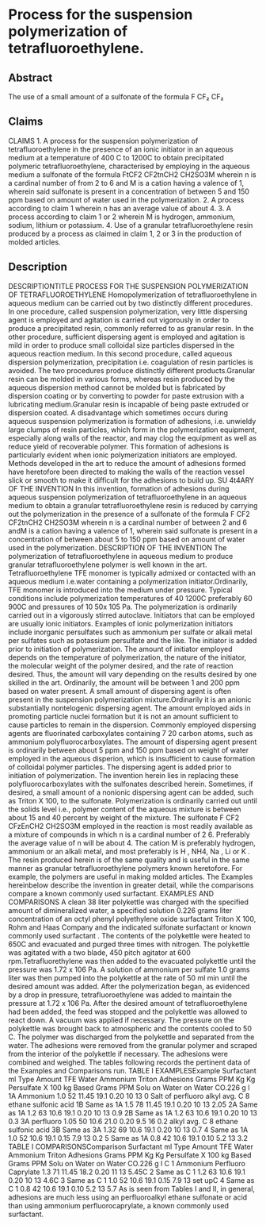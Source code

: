 # Process for the suspension polymerization of tetrafluoroethylene.

## Abstract
The use of a small amount of a sulfonate of the formula F CF₂ CF₂

## Claims
CLAIMS 1. A process for the suspension polymerization of tetrafluoroethylene in the presence of an ionic initiator in an aqueous medium at a temperature of 400 C to 1200C to obtain precipitated polymeric tetrafluoroethylene, characterised by employing in the aqueous medium a sulfonate of the formula FtCF2 CF2tnCH2 CH2SO3M wherein n is a cardinal number of from 2 to 6 and M is a cation having a valence of 1, wherein said sulfonate is present in a concentration of between 5 and 150 ppm based on amount of water used in the polymerization. 2. A process according to claim 1 wherein n has an average value of about 4. 3. A process according to claim 1 or 2 wherein M is hydrogen, ammonium, sodium, lithium or potassium. 4. Use of a granular tetrafluoroethylene resin produced by a process as claimed in claim 1, 2 or 3 in the production of molded articles.

## Description
DESCRIPTIONTITLE PROCESS FOR THE SUSPENSION POLYMERIZATION OF TETRAFLUOROETHYLENE Homopolymerization of tetrafluoroethylene in aqueous medium can be carried out by two distinctly different procedures. In one procedure, called suspension polymerization, very little dispersing agent is employed and agitation is carried out vigorously in order to produce a precipitated resin, commonly referred to as granular resin. In the other procedure, sufficient dispersing agent is employed and agitation is mild in order to produce small colloidal size particles dispersed in the aqueous reaction medium. In this second procedure, called aqueous dispersion polymerization, precipitation i.e. coagulation of resin particles is avoided. The two procedures produce distinctly different products.Granular resin can be molded in various forms, whereas resin produced by the aqueous dispersion method cannot be molded but is fabricated by dispersion coating or by converting to powder for paste extrusion with a lubricating medium.Granular resin is incapable of being paste extruded or dispersion coated. A disadvantage which sometimes occurs during aqueous suspension polymerization is formation of adhesions, i.e. unwieldy large clumps of resin particles, which form in the polymerization equipment, especially along walls of the reactor, and may clog the equipment as well as reduce yield of recoverable polymer. This formation of adhesions is particularly evident when ionic polymerization initiators are employed. Methods developed in the art to reduce the amount of adhesions formed have heretofore been directed to making the walls of the reaction vessel slick or smooth to make it difficult for the adhesions to build up. SU 4t4ARY OF THE INVENTION In this invention, formation of adhesions during aqueous suspension polymerization of tetrafluoroethylene in an aqueous medium to obtain a granular tetrafluoroethylene resin is reduced by carrying out the polymerization in the presence of a sulfonate of the formula F CF2 CF2tnCH2 CH2SO3M wherein n is a cardinal number of between 2 and 6 andM is a cation having a valence of 1, wherein said sulfonate is present in a concentration of between about 5 to 150 ppm based on amount of water used in the polymerization. DESCRIPTION OF THE INVENTION The polymerization of tetrafluoroethylene in aqueous medium to produce granular tetrafluoroethylene polymer is well known in the art. Tetrafluoroethylene TFE monomer is typically admixed or contacted with an aqueous medium i.e.water containing a polymerization initiator.Ordinarily, TFE monomer is introduced into the medium under pressure. Typical conditions include polymerization temperatures of 40 1200C preferably 60 900C and pressures of 10 50x 105 Pa. The polymerization is ordinarily carried out in a vigorously stirred autoclave. Initiators that can be employed are usually ionic initiators. Examples of ionic polymerization initiators include inorganic persulfates such as ammonium per sulfate or alkali metal per sulfates such as potassium persulfate and the like. The initiator is added prior to initiation of polymerization. The amount of initiator employed depends on the temperature of polymerization, the nature of the initiator, the molecular weight of the polymer desired, and the rate of reaction desired. Thus, the amount will vary depending on the results desired by one skilled in the art. Ordinarily, the amount will be between 1 and 200 ppm based on water present. A small amount of dispersing agent is often present in the suspension polymerization mixture.Ordinarily it is an anionic substantially nontelogenic dispersing agent. The amount employed aids in promoting particle nuclei formation but it is not an amount sufficient to cause particles to remain in the dispersion. Commonly employed dispersing agents are fluorinated carboxylates containing 7 20 carbon atoms, such as ammonium polyfluorocarboxylates. The amount of dispersing agent present is ordinarily between about 5 ppm and 150 ppm based on weight of water employed in the aqueous disperion, which is insufficient to cause formation of colloidal polymer particles. The dispersing agent is added prior to initiation of polymerization. The invention herein lies in replacing these polyfluorocarboxylates with the sulfonates described herein. Sometimes, if desired, a small amount of a nonionic dispersing agent can be added, such as Triton X 100, to the sulfonate. Polymerization is ordinarily carried out until the solids level i.e., polymer content of the aqueous mixture is between about 15 and 40 percent by weight of the mixture. The sulfonate F CF2 CFzEnCH2 CH2SO3M employed in the reaction is most readily available as a mixture of compounds in which n is a cardinal number of 2 6. Preferably the average value of n will be about 4. The cation M is preferably hydrogen, ammonium or an alkali metal, and most preferably is H , NH4, Na , Li or K . The resin produced herein is of the same quality and is useful in the same manner as granular tetrafluoroethylene polymers known heretofore. For example, the polymers are useful in making molded articles. The Examples hereinbelow describe the invention in greater detail, while the comparisons compare a known commonly used surfactant. EXAMPLES AND COMPARISONS A clean 38 liter polykettle was charged with the specified amount of dimineralized water, a specified solution 0.226 grams liter concentration of an octyl phenyl polyethylene oxide surfactant Triton X 100, Rohm and Haas Company and the indicated sulfonate surfactant or known commonly used surfactant . The contents of the polykettle were heated to 650C and evacuated and purged three times with nitrogen. The polykettle was agitated with a two blade, 450 pitch agitator at 600 rpm.Tetrafluorethylene was then added to the evacuated polykettle until the pressure was 1.72 x 106 Pa. A solution of ammonium per sulfate 1.0 grams liter was then pumped into the polykettle at the rate of 50 ml min until the desired amount was added. After the polymerization began, as evidenced by a drop in pressure, tetrafluoroethylene was added to maintain the pressure at 1.72 x 106 Pa. After the desired amount of tetrafluoroethylene had been added, the feed was stopped and the polykettle was allowed to react down. A vacuum was applied if necessary. The pressure on the polykettle was brought back to atmospheric and the contents cooled to 50 C. The polymer was discharged from the polykettle and separated from the water. The adhesions were removed from the granular polymer and scraped from the interior of the polykettle if necessary. The adhesions were combined and weighed. The tables following records the pertinent data of the Examples and Comparisons run. TABLE I EXAMPLESExample Surfactant ml Type Amount TFE Water Ammonium Triton Adhesions Grams PPM Kg Kg Persulfate X 100 kg Based Grams PPM Solu on Water on Water CO.226 g l 1A Ammonium 1.0 52 11.45 19.1 0.20 10 13 0 Salt of perfluoro alkyl avg. C 8 ethane sulfonic acid 1B Same as 1A 1.5 78 11.45 19.1 0.20 10 13 2.05 2A Same as 1A 1.2 63 10.6 19.1 0.20 10 13 0.9 2B Same as 1A 1.2 63 10.6 19.1 0.20 10 13 0.3 3A perfluoro 1.05 50 10.6 21.0 0.20 9.5 16 0.2 alkyl avg. C 8 ethane sulfonic acid 3B Same as 3A 1.32 69 10.6 19.1 0.20 10 13 0.7 4 Same as 1A 1.0 52 10.6 19.1 0.15 7.9 13 0.2 5 Same as 1A 0.8 42 10.6 19.1 0.10 5.2 13 3.2 TABLE I COMPARISONSComparison Surfactant ml Type Amount TFE Water Ammonium Triton Adhesions Grams PPM Kg Kg Persulfate X 100 kg Based Grams PPM Solu on Water on Water CO.226 g l C 1 Ammonium Perfluoro Caprylate 1.3 71 11.45 18.2 0.20 11 13 5.45C 2 Same as C 1 1.2 63 10.6 19.1 0.20 10 13 4.6C 3 Same as C 1 1.0 52 10.6 19.1 0.15 7.9 13 set upC 4 Same as C 1 0.8 42 10.6 19.1 0.10 5.2 13 5.7 As is seen from Tables I and II, in general, adhesions are much less using an perfluoroalkyl ethane sulfonate or acid than using ammonium perfluorocaprylate, a known commonly used surfactant.